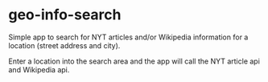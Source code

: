 # geo-info-search

Simple app to search for NYT articles and/or Wikipedia information for a location (street address and city).

Enter a location into the search area and the app will call the NYT article api and Wikipedia api.  
